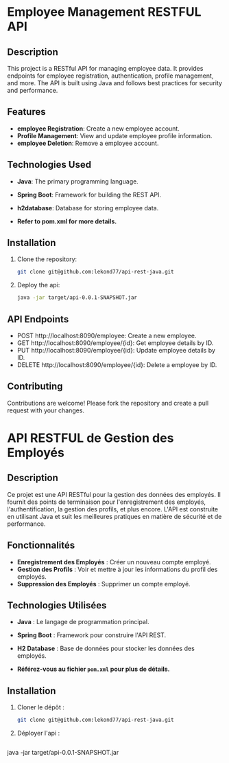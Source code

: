 # Employee Management RESTFUL API

## Description
This project is a RESTful API for managing employee data. It provides endpoints for employee registration, authentication, profile management, and more. The API is built using Java and follows best practices for security and performance.

## Features
- **employee Registration**: Create a new employee account.
- **Profile Management**: View and update employee profile information.
- **employee Deletion**: Remove a employee account.

## Technologies Used
- **Java**: The primary programming language.
- **Spring Boot**: Framework for building the REST API.
- **h2database**: Database for storing employee data.

-  **Refer to pom.xml for more details.**

## Installation
1. Clone the repository:
    ```bash
    git clone git@github.com:lekond77/api-rest-java.git

2. Deploy the api:
    ```bash
    java -jar target/api-0.0.1-SNAPSHOT.jar

## API Endpoints

- POST http://localhost:8090/employee: Create a new employee.
- GET http://localhost:8090/employee/{id}: Get employee details by ID.
- PUT http://localhost:8090/employee/{id}: Update employee details by ID.
- DELETE http://localhost:8090/employee/{id}: Delete a employee by ID.

## Contributing
Contributions are welcome! Please fork the repository and create a pull request with your changes.



# API RESTFUL de Gestion des Employés

## Description
Ce projet est une API RESTful pour la gestion des données des employés. Il fournit des points de terminaison pour l'enregistrement des employés, l'authentification, la gestion des profils, et plus encore. L'API est construite en utilisant Java et suit les meilleures pratiques en matière de sécurité et de performance.

## Fonctionnalités
- **Enregistrement des Employés** : Créer un nouveau compte employé.
- **Gestion des Profils** : Voir et mettre à jour les informations du profil des employés.
- **Suppression des Employés** : Supprimer un compte employé.

## Technologies Utilisées
- **Java** : Le langage de programmation principal.
- **Spring Boot** : Framework pour construire l'API REST.
- **H2 Database** : Base de données pour stocker les données des employés.

- **Référez-vous au fichier `pom.xml` pour plus de détails.**

## Installation
1. Cloner le dépôt :
   ```bash
   git clone git@github.com:lekond77/api-rest-java.git

2. Déployer l'api :
   ```bash
  java -jar target/api-0.0.1-SNAPSHOT.jar